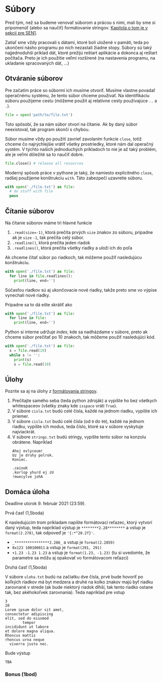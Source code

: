 # Súbory

Pred tým, než sa budeme venovať súborom a prácou s nimi, mali by sme si pripomenúť (alebo sa naučiť) formátovanie stringov. [Kapitola o tom je v sekcií pre SEN1](../sen1/16-string-format.md).

Zatiaľ sme vždy pracovali s dátami, ktoré boli uložené v pamäti, teda po ukončení násho programu po nich nezastali žiadne stopy. Súbory sú taký najjednoduhší príklad dát, ktoré prežijú reštart aplikácie a dokonca aj reštart počítača. Preto je ich použitie veľmi rozšírené (na nastavenia programu, na ukladanie spracovaných dát, ...)

## Otváranie súborov

Pre začatím práce so súbormi ich musíme otvoriť. Musíme vlastne povadať operačnému systému, že tento súbor chceme používať. Na identifikáciu súboru použijeme cestu (môžeme použit aj relatívne cesty používajúce `..` a `.`). 

```py
file = open('path/to/file.txt')
```

Toto spôsobí, že sa nám súbor otvorí na čítanie. Ak by daný súbor neexistoval, tak program skončí s chybou. 

Súbor musíme vždy po použití zavrieť zavolaním funkcie `close`, totiž chceme čo najrýchlejšie vrátiť všetky prostriedky, ktoré nám dal operačný systém. V týchto naších jednoduchých príkladoch to nie je až taký problém, ale je veľmi dôležité sa to naučiť dobre.

```py
file.close() # release all resources
```

Moderný spôsob práce v pythone je taký, že namiesto explicitného `close`, radšej použijeme konštrukciu `with`. Táto zabezpečí uzavretie súboru. 

```py
with open('./file.txt') as file:
  # do stuff with file
  pass
```

## Čítanie súborov

Na čítanie súborov máme tri hlavné funkcie

1. `.read(size=-1)`, ktorá prečíta prvých `size` znakov zo súboru, prípadne ak je `size` `-1`, tak prečíta celý súbor. 
2. `.readline()`, ktorá prečíta jeden riadok
3. `.readlines()`, ktorá prečíta všetky riadky a uloží ich do poľa 

Ak chceme čítať súbor po riadkoch, tak môžeme použiť nasledujúcu konštrukciu. 

```py
with open('./file.txt') as file:
  for line in file.readlines():
    print(line, end='')
```

Súčasťou riadkov sú aj ukončovacie nové riadky, takže preto sme vo výpise vynechali nové riadky. 

Prípadne sa to dá ešte skrátiť ako 

```py
with open('./file.txt') as file:
  for line in file:
    print(line, end='')
```

Python si interne udržuje *index*, kde sa nadházdame v súbore, preto ak chceme súbor prečítať po 10 znakoch, tak môžeme použiť nasledujúci kód. 

```py
with open('./file.txt') as file:
  s = file.read(10)
  while s != '':
    print(s)
    s = file.read(10)
```

## Úlohy

Pozrite sa aj na úlohy z [formátovania stringov](../sen1/16-string-format.md).

1. Prečítajte samého seba (teda python zdroják) a vypíšte ho bez všetkych whitespaceov (všetky znaky kde `isspace` vráti `True`).
2. V súbore `cisla.txt` budú celé čísla, každé na jednom riadku, vypíšte ich priemer.
3. V súbore `cisla.txt` budú celé čísla (od `0` do `99`), každé na jednom riadku, vypíšte ich modus, teda číslo, ktoré sa v súbore vyskytuje najviackrát.
4. V súbore `strings.txt` budú stringy, vypíšte tento súbor na konzolu obrátene. Napríklad 
   ```
   Ahoj evlyceum!
   Uz je druhy polrok.
   Koniec.
   ```
   ```
   .ceinoK
   .korlop yhurd ej zU
   !muecylve johA
   ```

## Domáca úloha

Deadline utorok 9. február 2021 (23:59).

Prvá časť (1,5boda)

K nasledujúcim trom príkladam napíšte formátovací reťazec, ktorý vytvorí daný výstup, teda napríklad výstup je `********2.28********` a vstup je `format(2.278)`, tak odpoveď je `'{:*^20.2f}'`. 

* `_****************2.286_` a vstup je `format(2.2859)`
* `0x123 100100011` a vstup je `format(291, 291)`
* `+1.23 -1.23 1.23` a vstup je `format(1.23, -1.23)` (tu si uvedomte, že parametre sa môžu aj opakovať vo formátovacom reťazci)

Druhá časť (1,5boda)

V súbore `uloha.txt` budú na začiatku dve čísla, prvé bude hovoriť po koľkých riadkov má byt medzera a druhé na kolko znakov majú byť riadku zarovnané v strede (ak bude niektorý riadok dlhší, tak tento riadko ostane tak, bez akéhokoľvek zarovnania). Teda napríklad pre vstup 

```
3
20
Lorem ipsum dolor sit amet, 
consectetur adipiscing 
elit, sed do eiusmod
        tempor 
incididunt ut labore 
et dolore magna aliqua. 
Rhoncus mattis 
rhoncus urna neque
  viverra justo nec.
```

Bude výstup 

```
TBA
```

### Bonus (1bod)

